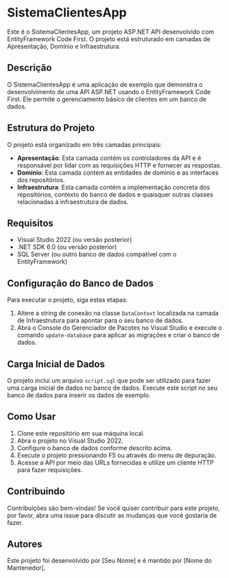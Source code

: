# SistemaClientesApp

Este é o SistemaClientesApp, um projeto ASP.NET API desenvolvido com EntityFramework Code First. O projeto está estruturado em camadas de Apresentação, Domínio e Infraestrutura.

## Descrição

O SistemaClientesApp é uma aplicação de exemplo que demonstra o desenvolvimento de uma API ASP.NET usando o EntityFramework Code First. Ele permite o gerenciamento básico de clientes em um banco de dados.

## Estrutura do Projeto

O projeto está organizado em três camadas principais:

- **Apresentação**: Esta camada contém os controladores da API e é responsável por lidar com as requisições HTTP e fornecer as respostas.
- **Domínio**: Esta camada contém as entidades de domínio e as interfaces dos repositórios.
- **Infraestrutura**: Esta camada contém a implementação concreta dos repositórios, contexto do banco de dados e quaisquer outras classes relacionadas à infraestrutura de dados.

## Requisitos

- Visual Studio 2022 (ou versão posterior)
- .NET SDK 6.0 (ou versão posterior)
- SQL Server (ou outro banco de dados compatível com o EntityFramework)

## Configuração do Banco de Dados

Para executar o projeto, siga estas etapas:

1. Altere a string de conexão na classe `DataContext` localizada na camada de Infraestrutura para apontar para o seu banco de dados.
2. Abra o Console do Gerenciador de Pacotes no Visual Studio e execute o comando `update-database` para aplicar as migrações e criar o banco de dados.

## Carga Inicial de Dados

O projeto inclui um arquivo `script.sql` que pode ser utilizado para fazer uma carga inicial de dados no banco de dados. Execute este script no seu banco de dados para inserir os dados de exemplo.

## Como Usar

1. Clone este repositório em sua máquina local.
2. Abra o projeto no Visual Studio 2022.
3. Configure o banco de dados conforme descrito acima.
4. Execute o projeto pressionando F5 ou através do menu de depuração.
5. Acesse a API por meio das URLs fornecidas e utilize um cliente HTTP para fazer requisições.

## Contribuindo

Contribuições são bem-vindas! Se você quiser contribuir para este projeto, por favor, abra uma issue para discutir as mudanças que você gostaria de fazer.

## Autores

Este projeto foi desenvolvido por [Seu Nome] e é mantido por [Nome do Mantenedor].